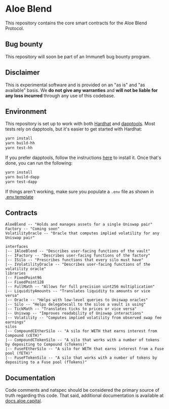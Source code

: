 # Aloe Blend

This repository contains the core smart contracts for the Aloe Blend Protocol.

## Bug bounty

This repository will soon be part of an Immunefi bug bounty program.

## Disclaimer

This is experimental software and is provided on an "as is" and "as available" basis. We **do not give any warranties** and **will not be liable for any loss incurred** through any use of this codebase.

## Environment

This repository is set up to work with both [Hardhat](https://hardhat.org/) and [dapptools](https://dapp.tools/).
Most tests rely on dapptools, but it's easier to get started with Hardhat:

```bash
yarn install
yarn build-hh
yarn test-hh
```

If you prefer dapptools, follow the instructions [here](https://github.com/dapphub/dapptools#installation) to
install it. Once that's done, you can run the following:

```bash
yarn install
yarn build-dapp
yarn test-dapp
```

If things aren't working, make sure you populate a `.env` file as shown in [.env.template](/.env.template)

## Contracts

```
AloeBlend -- "Holds and manages assets for a single Uniswap pair"
Factory -- "Coming soon"
VolatilityOracle -- "Oracle that computes implied volatility for any Uniswap pair"

interfaces
|-- IAloeBlend -- "Describes user-facing functions of the vault"
|-- IFactory -- "Describes user-facing functions of the factory"
|-- ISilo -- "Prescribes functions that every silo must have"
|-- IVolatilityOracle -- "Describes user-facing functions of the volatility oracle"
libraries
|-- FixedPoint96
|-- FixedPoint128
|-- FullMath -- "Allows for full precision uint256 multiplication"
|-- LiquidityAmounts -- "Translates liquidity to amounts or vice versa"
|-- Oracle -- "Helps with low-level queries to Uniswap oracles"
|-- Silo -- "Helps delegatecall to the silos a vault is using"
|-- TickMath -- "Translates ticks to prices or vice versa"
|-- Uniswap -- "Improves readability of Uniswap interactions"
|-- Volatility -- "Computes implied volatility from observed swap fee earnings"
silos
|-- CompoundCEtherSilo -- "A silo for WETH that earns interest from Compound (cETH)"
|-- CompoundCTokenSilo -- "A silo that works with a number of tokens by depositing to Compound (cTokens)"
|-- FuseFEtherSilo -- "A silo for WETH that earns interest from a Fuse pool (fETH)"
|-- FuseFTokenSilo -- "A silo that works with a number of tokens by depositing to a Fuse pool (fTokens)"
```

## Documentation

Code comments and natspec should be considered the primary source of truth regarding this code. That said,
additional documentation is available at [docs.aloe.capital](https://docs.aloe.capital).
